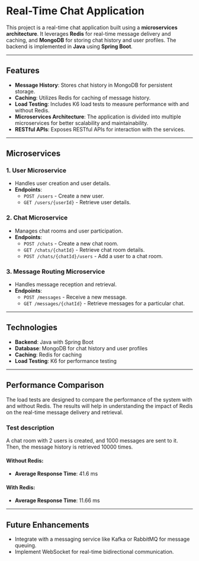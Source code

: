 # Real-Time Chat Application

This project is a real-time chat application built using a **microservices architecture**. It leverages **Redis** for real-time message delivery and caching, and **MongoDB** for storing chat history and user profiles. The backend is implemented in **Java** using **Spring Boot**.

---

## Features

- **Message History**: Stores chat history in MongoDB for persistent storage.
- **Caching**: Utilizes Redis for caching of message history.
- **Load Testing**: Includes K6 load tests to measure performance with and without Redis.
- **Microservices Architecture**: The application is divided into multiple microservices for better scalability and maintainability.
- **RESTful APIs**: Exposes RESTful APIs for interaction with the services.

---

## Microservices

### 1. **User Microservice**
- Handles user creation and user details.
- **Endpoints**:
    - `POST /users` - Create a new user.
    - `GET /users/{userId}` - Retrieve user details.

### 2. **Chat Microservice**
- Manages chat rooms and user participation.
- **Endpoints**:
    - `POST /chats` - Create a new chat room.
    - `GET /chats/{chatId}` - Retrieve chat room details.
    - `POST /chats/{chatId}/users` - Add a user to a chat room.

### 3. **Message Routing Microservice**
- Handles message reception and retrieval.
- **Endpoints**:
    - `POST /messages` - Receive a new message.
    - `GET /messages/{chatId}` - Retrieve messages for a particular chat.

---

## Technologies

- **Backend**: Java with Spring Boot
- **Database**: MongoDB for chat history and user profiles
- **Caching**: Redis for caching
- **Load Testing**: K6 for performance testing

---

## Performance Comparison

The load tests are designed to compare the performance of the system with and without Redis. The results will help in understanding the impact of Redis on the real-time message delivery and retrieval.


### Test description
A chat room with 2 users is created, and 1000 messages are sent to it. Then, the message history is retrieved 10000 times.

#### Without Redis:
- **Average Response Time**: 41.6 ms

#### With Redis:
- **Average Response Time**: 11.66 ms


---

## Future Enhancements

- Integrate with a messaging service like Kafka or RabbitMQ for message queuing.
- Implement WebSocket for real-time bidirectional communication.